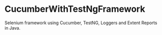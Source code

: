 # CucumberWithTestNgFramework
Selenium framework using Cucumber, TestNG, Loggers and Extent Reports in Java.
